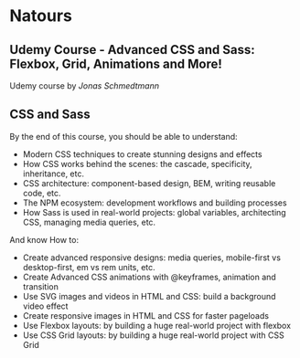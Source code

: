 # Natours

## Udemy Course - Advanced CSS and Sass: Flexbox, Grid, Animations and More!
Udemy course by *Jonas Schmedtmann*

## CSS and Sass

By the end of this course, you should be able to understand:

* Modern CSS techniques to create stunning designs and effects
* How CSS works behind the scenes: the cascade, specificity, inheritance, etc.
* CSS architecture: component-based design, BEM, writing reusable code, etc.
* The NPM ecosystem: development workflows and building processes
* How Sass is used in real-world projects: global variables, architecting CSS, managing media queries, etc.

And know How to:

* Create advanced responsive designs: media queries, mobile-first vs desktop-first, em vs rem units, etc.
* Create Advanced CSS animations with @keyframes, animation and transition
* Use SVG images and videos in HTML and CSS: build a background video effect
* Create responsive images in HTML and CSS for faster pageloads
* Use Flexbox layouts: by building a huge real-world project with flexbox
* Use CSS Grid layouts: by building a huge real-world project with CSS Grid
